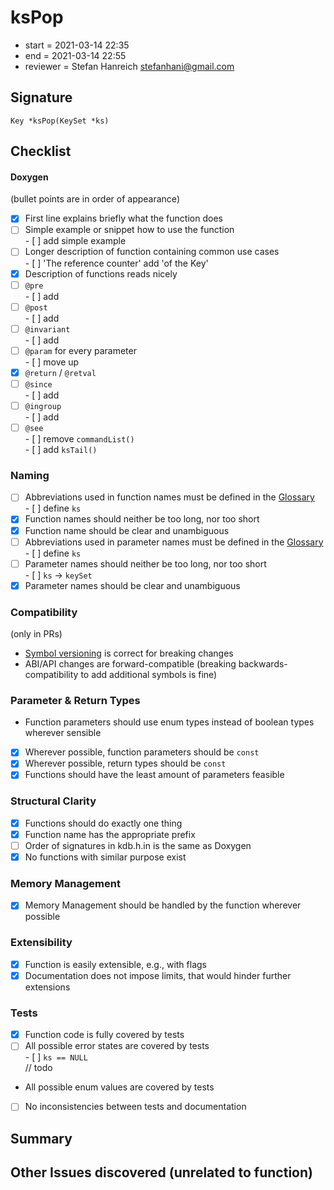 # ksPop

- start = 2021-03-14 22:35
- end = 2021-03-14 22:55
- reviewer = Stefan Hanreich <stefanhani@gmail.com>

## Signature

`Key *ksPop(KeySet *ks)`

## Checklist

#### Doxygen

(bullet points are in order of appearance)

- [x] First line explains briefly what the function does
- [ ] Simple example or snippet how to use the function  
       - [ ] add simple example
- [ ] Longer description of function containing common use cases  
       - [ ] 'The reference counter' add 'of the Key'
- [x] Description of functions reads nicely
- [ ] `@pre`  
       - [ ] add
- [ ] `@post`  
       - [ ] add
- [ ] `@invariant`  
       - [ ] add
- [ ] `@param` for every parameter  
       - [ ] move up
- [x] `@return` / `@retval`
- [ ] `@since`  
       - [ ] add
- [ ] `@ingroup`  
       - [ ] add
- [ ] `@see`  
       - [ ] remove `commandList()`  
       - [ ] add `ksTail()`

### Naming

- [ ] Abbreviations used in function names must be defined in the
      [Glossary](/doc/help/elektra-glossary.md)  
       - [ ] define `ks`
- [x] Function names should neither be too long, nor too short
- [x] Function name should be clear and unambiguous
- [ ] Abbreviations used in parameter names must be defined in the
      [Glossary](/doc/help/elektra-glossary.md)  
       - [ ] define `ks`
- [ ] Parameter names should neither be too long, nor too short  
       - [ ] `ks` -> `keySet`
- [x] Parameter names should be clear and unambiguous

### Compatibility

(only in PRs)

- [Symbol versioning](/doc/dev/symbol-versioning.md)
  is correct for breaking changes
- ABI/API changes are forward-compatible (breaking backwards-compatibility
  to add additional symbols is fine)

### Parameter & Return Types

- Function parameters should use enum types instead of boolean types
  wherever sensible
- [x] Wherever possible, function parameters should be `const`
- [x] Wherever possible, return types should be `const`
- [x] Functions should have the least amount of parameters feasible

### Structural Clarity

- [x] Functions should do exactly one thing
- [x] Function name has the appropriate prefix
- [ ] Order of signatures in kdb.h.in is the same as Doxygen
- [x] No functions with similar purpose exist

### Memory Management

- [x] Memory Management should be handled by the function wherever possible

### Extensibility

- [x] Function is easily extensible, e.g., with flags
- [x] Documentation does not impose limits, that would hinder further extensions

### Tests

- [x] Function code is fully covered by tests
- [ ] All possible error states are covered by tests  
       - [ ] `ks == NULL`  
       // todo
- All possible enum values are covered by tests
- [ ] No inconsistencies between tests and documentation

## Summary

## Other Issues discovered (unrelated to function)
